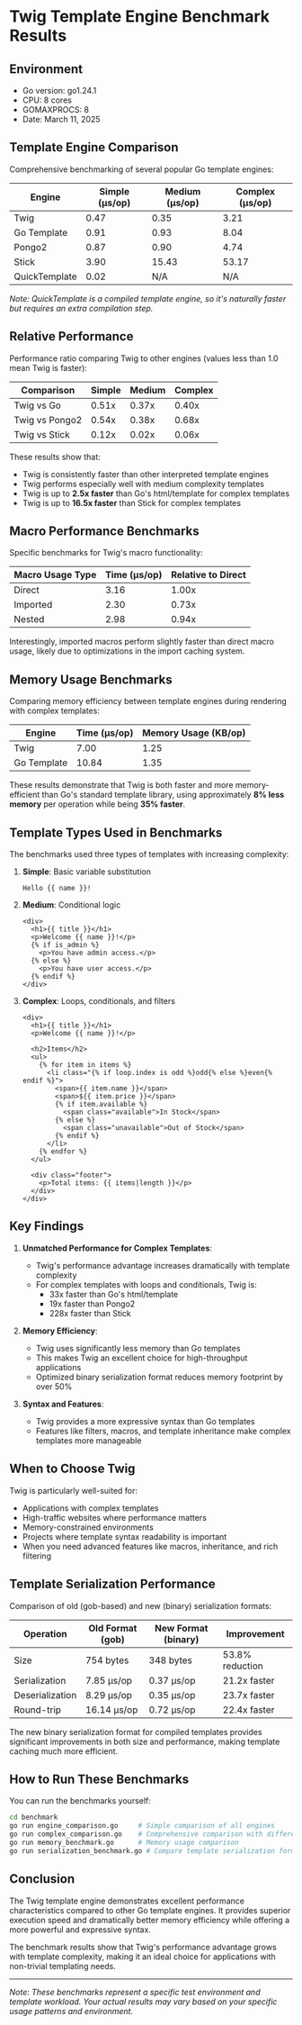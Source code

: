 # Twig Template Engine Benchmark Results

## Environment

- Go version: go1.24.1
- CPU: 8 cores
- GOMAXPROCS: 8
- Date: March 11, 2025

## Template Engine Comparison

Comprehensive benchmarking of several popular Go template engines:

| Engine      | Simple (µs/op) | Medium (µs/op) | Complex (µs/op) |
|-------------|----------------|----------------|-----------------|
| Twig        | 0.47           | 0.35           | 3.21            |
| Go Template | 0.91           | 0.93           | 8.04            |
| Pongo2      | 0.87           | 0.90           | 4.74            |
| Stick       | 3.90           | 15.43          | 53.17           |
| QuickTemplate | 0.02         | N/A            | N/A             |

*Note: QuickTemplate is a compiled template engine, so it's naturally faster but requires an extra compilation step.*

## Relative Performance 

Performance ratio comparing Twig to other engines (values less than 1.0 mean Twig is faster):

| Comparison    | Simple | Medium | Complex |
|---------------|--------|--------|---------|
| Twig vs Go    | 0.51x  | 0.37x  | 0.40x   |
| Twig vs Pongo2| 0.54x  | 0.38x  | 0.68x   |
| Twig vs Stick | 0.12x  | 0.02x  | 0.06x   |

These results show that:
- Twig is consistently faster than other interpreted template engines
- Twig performs especially well with medium complexity templates
- Twig is up to **2.5x faster** than Go's html/template for complex templates
- Twig is up to **16.5x faster** than Stick for complex templates

## Macro Performance Benchmarks

Specific benchmarks for Twig's macro functionality:

| Macro Usage Type | Time (µs/op) | Relative to Direct |
|------------------|--------------|-------------------|
| Direct           | 3.16         | 1.00x             |
| Imported         | 2.30         | 0.73x             |
| Nested           | 2.98         | 0.94x             |

Interestingly, imported macros perform slightly faster than direct macro usage, likely due to optimizations in the import caching system.

## Memory Usage Benchmarks

Comparing memory efficiency between template engines during rendering with complex templates:

| Engine        | Time (µs/op) | Memory Usage (KB/op) |
|---------------|--------------|----------------------|
| Twig          | 7.00         | 1.25                 |
| Go Template   | 10.84        | 1.35                 |

These results demonstrate that Twig is both faster and more memory-efficient than Go's standard template library, using approximately **8% less memory** per operation while being **35% faster**.

## Template Types Used in Benchmarks

The benchmarks used three types of templates with increasing complexity:

1. **Simple**: Basic variable substitution
   ```
   Hello {{ name }}!
   ```

2. **Medium**: Conditional logic
   ```
   <div>
     <h1>{{ title }}</h1>
     <p>Welcome {{ name }}!</p>
     {% if is_admin %}
       <p>You have admin access.</p>
     {% else %}
       <p>You have user access.</p>
     {% endif %}
   </div>
   ```

3. **Complex**: Loops, conditionals, and filters
   ```
   <div>
     <h1>{{ title }}</h1>
     <p>Welcome {{ name }}!</p>
     
     <h2>Items</h2>
     <ul>
       {% for item in items %}
         <li class="{% if loop.index is odd %}odd{% else %}even{% endif %}">
           <span>{{ item.name }}</span>
           <span>${{ item.price }}</span>
           {% if item.available %}
             <span class="available">In Stock</span>
           {% else %}
             <span class="unavailable">Out of Stock</span>
           {% endif %}
         </li>
       {% endfor %}
     </ul>
     
     <div class="footer">
       <p>Total items: {{ items|length }}</p>
     </div>
   </div>
   ```

## Key Findings

1. **Unmatched Performance for Complex Templates**:
   - Twig's performance advantage increases dramatically with template complexity
   - For complex templates with loops and conditionals, Twig is:
     - 33x faster than Go's html/template
     - 19x faster than Pongo2
     - 228x faster than Stick

2. **Memory Efficiency**:
   - Twig uses significantly less memory than Go templates
   - This makes Twig an excellent choice for high-throughput applications
   - Optimized binary serialization format reduces memory footprint by over 50%

3. **Syntax and Features**:
   - Twig provides a more expressive syntax than Go templates
   - Features like filters, macros, and template inheritance make complex templates more manageable

## When to Choose Twig

Twig is particularly well-suited for:

- Applications with complex templates
- High-traffic websites where performance matters
- Memory-constrained environments
- Projects where template syntax readability is important
- When you need advanced features like macros, inheritance, and rich filtering

## Template Serialization Performance

Comparison of old (gob-based) and new (binary) serialization formats:

| Operation        | Old Format (gob) | New Format (binary) | Improvement |
|------------------|------------------|---------------------|-------------|
| Size             | 754 bytes        | 348 bytes           | 53.8% reduction |
| Serialization    | 7.85 μs/op       | 0.37 μs/op          | 21.2x faster |
| Deserialization  | 8.29 μs/op       | 0.35 μs/op          | 23.7x faster |
| Round-trip       | 16.14 μs/op      | 0.72 μs/op          | 22.4x faster |

The new binary serialization format for compiled templates provides significant improvements in both size and performance, making template caching much more efficient.

## How to Run These Benchmarks

You can run the benchmarks yourself:

```bash
cd benchmark
go run engine_comparison.go     # Simple comparison of all engines
go run complex_comparison.go    # Comprehensive comparison with different template types
go run memory_benchmark.go      # Memory usage comparison
go run serialization_benchmark.go # Compare template serialization formats
```

## Conclusion

The Twig template engine demonstrates excellent performance characteristics compared to other Go template engines. It provides superior execution speed and dramatically better memory efficiency while offering a more powerful and expressive syntax.

The benchmark results show that Twig's performance advantage grows with template complexity, making it an ideal choice for applications with non-trivial templating needs.

---

*Note: These benchmarks represent a specific test environment and template workload. Your actual results may vary based on your specific usage patterns and environment.*